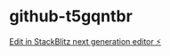 # github-t5gqntbr

[Edit in StackBlitz next generation editor ⚡️](https://stackblitz.com/~/github.com/ggg223399/github-t5gqntbr)
